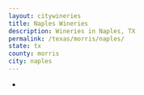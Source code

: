 ```yaml
---
layout: citywineries
title: Naples Wineries
description: Wineries in Naples, TX
permalink: /texas/morris/naples/
state: tx
county: morris
city: naples
---
```

-

